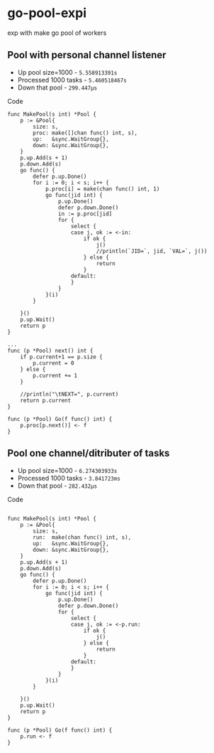 # go-pool-expi
exp with make go pool of workers


## Pool with personal channel listener

* Up pool size=1000 - `5.558913391s`
* Processed 1000 tasks - `5.460518467s`
* Down that pool - `299.447µs`

Code
```
func MakePool(s int) *Pool {
	p := &Pool{
		size: s,
		proc: make([]chan func() int, s),
		up:   &sync.WaitGroup{},
		down: &sync.WaitGroup{},
	}
	p.up.Add(s + 1)
	p.down.Add(s)
	go func() {
		defer p.up.Done()
		for i := 0; i < s; i++ {
			p.proc[i] = make(chan func() int, 1)
			go func(jid int) {
				p.up.Done()
				defer p.down.Done()
				in := p.proc[jid]
				for {
					select {
					case j, ok := <-in:
						if ok {
							j()
							//println(`JID=`, jid, `VAL=`, j())
						} else {
							return
						}
					default:
					}
				}
			}(i)
		}

	}()
	p.up.Wait()
	return p
}

...
func (p *Pool) next() int {
	if p.current+1 == p.size {
		p.current = 0
	} else {
		p.current += 1
	}

	//println("\tNEXT=", p.current)
	return p.current
}

func (p *Pool) Go(f func() int) {
	p.proc[p.next()] <- f
}

```

## Pool one channel/ditributer of tasks

* Up pool size=1000 - `6.274303933s`
* Processed 1000 tasks - `3.841723ms`
* Down that pool - `282.432µs`

Code
```

func MakePool(s int) *Pool {
	p := &Pool{
		size: s,
		run:  make(chan func() int, s),
		up:   &sync.WaitGroup{},
		down: &sync.WaitGroup{},
	}
	p.up.Add(s + 1)
	p.down.Add(s)
	go func() {
		defer p.up.Done()
		for i := 0; i < s; i++ {
			go func(jid int) {
				p.up.Done()
				defer p.down.Done()
				for {
					select {
					case j, ok := <-p.run:
						if ok {
							j()
						} else {
							return
						}
					default:
					}
				}
			}(i)
		}

	}()
	p.up.Wait()
	return p
}

func (p *Pool) Go(f func() int) {
	p.run <- f
}
```
